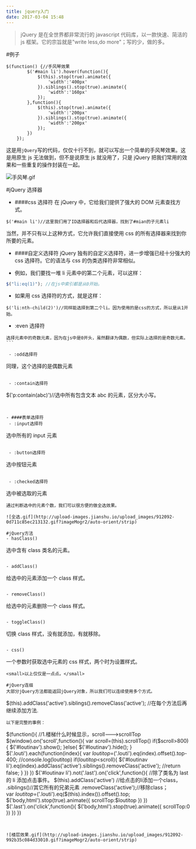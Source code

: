 ```yaml
---
title: jquery入门
date: 2017-03-04 15:48
---
```


> jQuery 是在全世界都非常流行的 javascript 代码库，以一款快速、简洁的 js 框架。它的宗旨就是"write less,do more"；写的少，做的多。

#例子

```
$(function() {//手风琴效果
        $('#main li').hover(function(){
            $(this).stop(true).animate({
                'width':'400px'
            }).siblings().stop(true).animate({
                'width':'160px'
            });
        },function(){
            $(this).stop(true).animate({
                'width':'200px'
            }).siblings().stop(true).animate({
                'width':'200px'
            });
        })
    });
```

这是用`jQuery`写的代码，仅仅十行不到，就可以写出一个简单的手风琴效果。这是用原生 js 无法做到，但不是说原生 js 就没用了，只是 jQuery 把我们常用的效果和一些重复的操作封装在一起。

![手风琴.gif](http://upload-images.jianshu.io/upload_images/912092-66e4c6e43a9c7b4e.gif?imageMogr2/auto-orient/strip)

#jQuery 选择器

- ####css 选择符
  在 jQuery 中，它给我们提供了强大的 DOM 元素查找方式。

```jquery
$('#main li')//这里我们用了ID选择器和后代选择器，找到了#mian的子元素li
```

当然，并不只有以上这种方式，它允许我们直接使用 css 的所有选择器来找到你所要的元素。

- ####自定义选择符
  jQuery 独有的自定义选择符，进一步增强已经十分强大的 css 选择符。它的语法与 css 的伪类选择符非常相似。

* 例如，我们要找一堆 li 元素中的第二个元素，可以这样：

```js
$("li:eq(1)"); //在js中索引都是从0开始。
```

- 如果用 css 选择符的方式，就是这样：

```
$('li:nth-child(2)')//同样能选择到第二个li。因为使用的是css的方式，所以是从1开始。
```

- :even 选择符

````
选择元素中的奇数元素，因为在js中是0开头，虽然翻译为偶数，但实际上选择的是奇数元素。```

 - :odd选择符
````

同理，这个选择的是偶数元素

```

 - :contain选择符
```

\$('p:contain(abc)')//选中所有包含文本 abc 的元素，区分大小写。

```


- ####表单选择符
 - :input选择符
```

选中所有的 input 元素

```

 - :button选择符
```

选中按钮元素

```

 - :checked选择符
```

选中被选取的元素

```
通过判断选中的元素个数，我们可以很方便的做全选效果。

![全选.gif](http://upload-images.jianshu.io/upload_images/912092-0d711c85ec213132.gif?imageMogr2/auto-orient/strip)

#jQuery方法
- hasClass()
```

选中含有 class 类名的元素。

```

- addClass()
```

给选中的元素添加一个 class 样式。

```

- removeClass()
```

给选中的元素删除一个 class 样式。

```

- toggleClass()
```

切换 class 样式，没有就添加，有就移除。

```

- css()
```

一个参数时获取选中元素的 css 样式，两个时为设置样式。

```
<small>以上仅仅是一点点。</small>

#jQuery连缀
大部分jQuery方法都能返回jQuery对象，所以我们可以连续使用多个方式。
```

\$(this).addClass('active').siblings().removeClass('active');
//在每个方法后再继续添加方法.

```
以下是完整的事例：

```

$(function(){
        //1.楼梯什么时候显示，scroll--->scrollTop
        $(window).on('scroll',function(){
var $scroll=$(this).scrollTop()
if($scroll>800){
                $('#loutinav').show();
}else{
$('#loutinav').hide();
            }
            $('.louti').each(function(index){
var $loutitop=$('.louti').eq(index).offset().top-400;
//console.log(loutitop)
if($loutitop<$scroll){
$('#loutinav li').eq(index).addClass('active').siblings().removeClass('active');
                    //return false;
                }
            })
        })
        $('#loutinav li').not('.last').on('click',function(){
//除了类名为 last 的 li 添加点击事件。
$(this).addClass('active') 
            //给点击的li添加一个class，
            .siblings()//其它所有的兄弟元素
            .removeClass('active');//移除class；            
            var $loutitop=$('.louti').eq($(this).index()).offset().top;
$('body,html').stop(true).animate({
                scrollTop:$loutitop
})
})
$('.last').on('click',function(){
            $('body,html').stop(true).animate({
scrollTop:0
})
})
})

```


![楼层效果.gif](http://upload-images.jianshu.io/upload_images/912092-992b35c084d33010.gif?imageMogr2/auto-orient/strip)
```
